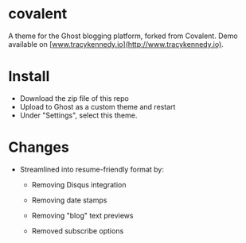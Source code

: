 # covalent

A theme for the Ghost blogging platform, forked from Covalent. Demo available on [www.tracykennedy.io](http://www.tracykennedy.io).

# Install

* Download the zip file of this repo
* Upload to Ghost as a custom theme and restart
* Under "Settings", select this theme.

# Changes
* Streamlined into resume-friendly format by:

	* Removing Disqus integration

	* Removing date stamps 

	* Removing "blog" text previews

	* Removed subscribe options
